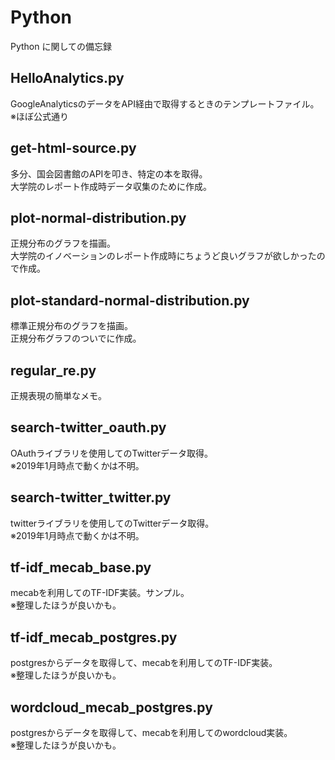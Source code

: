 # Python
Python に関しての備忘録
## HelloAnalytics.py
GoogleAnalyticsのデータをAPI経由で取得するときのテンプレートファイル。<br>
※ほぼ公式通り
## get-html-source.py
多分、国会図書館のAPIを叩き、特定の本を取得。<br>
大学院のレポート作成時データ収集のために作成。
## plot-normal-distribution.py
正規分布のグラフを描画。<br>
大学院のイノベーションのレポート作成時にちょうど良いグラフが欲しかったので作成。
## plot-standard-normal-distribution.py
標準正規分布のグラフを描画。<br>
正規分布グラフのついでに作成。
## regular_re.py
正規表現の簡単なメモ。
## search-twitter_oauth.py
OAuthライブラリを使用してのTwitterデータ取得。<br>
※2019年1月時点で動くかは不明。
## search-twitter_twitter.py
twitterライブラリを使用してのTwitterデータ取得。<br>
※2019年1月時点で動くかは不明。
## tf-idf_mecab_base.py
mecabを利用してのTF-IDF実装。サンプル。<br>
※整理したほうが良いかも。
## tf-idf_mecab_postgres.py
postgresからデータを取得して、mecabを利用してのTF-IDF実装。<br>
※整理したほうが良いかも。
## wordcloud_mecab_postgres.py
postgresからデータを取得して、mecabを利用してのwordcloud実装。<br>
※整理したほうが良いかも。
